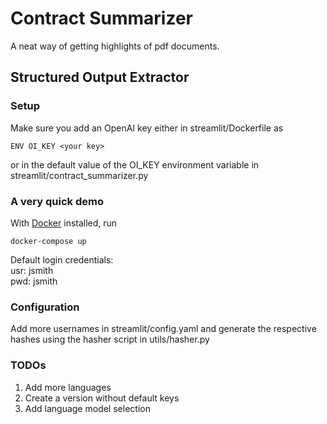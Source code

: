 # Contract Summarizer
A neat way of getting highlights of pdf documents.

## Structured Output Extractor



[](https://github.com/SimplyVlad/contract-summarizer/tree/main/visuals/demo.gif)


### Setup
Make sure you add an OpenAI key either in streamlit/Dockerfile as
```
ENV OI_KEY <your key>
```
or in the default value of the OI_KEY environment variable in streamlit/contract_summarizer.py

### A very quick demo

With [Docker](https://www.docker.com) installed, run

```lang=bash
docker-compose up
```
Default login credentials: <br>
usr: jsmith <br>
pwd: jsmith <br>

### Configuration
Add more usernames in streamlit/config.yaml and generate the respective hashes using the hasher script in utils/hasher.py

### TODOs
1. Add more languages
2. Create a version without default keys
3. Add language model selection
